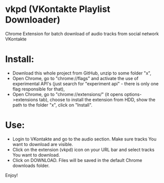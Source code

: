 vkpd (VKontakte Playlist Downloader)
====================================
Chrome Extension for batch download of audio tracks from social network VKontakte

# Install:
* Download this whole project from GitHub, unzip to some folder "x",
* Open Chrome, go to "chrome://flags" and activate the use of experimental API's (just search for "experiment api" - there is only one flag responsible for that),
* Open Chrome, go to "chrome://extensions/" (it opens options->extensions tab), choose to install the extension from HDD, show the path to the folder "x", click on "Install".

# Use:
* Login to VKontakte and go to the audio section. Make sure tracks You want to download are visible.
* Click on the extension (vkpd) icon on your URL bar and select tracks You want to download.
* Click on DOWNLOAD. Files will be saved in the default Chrome downloads folder.

Enjoy!
